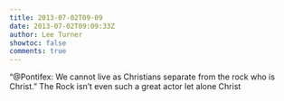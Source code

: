 ```yaml
---
title: 2013-07-02T09-09
date: 2013-07-02T09:09:33Z
author: Lee Turner
showtoc: false
comments: true
---
```


“@Pontifex: We cannot live as Christians separate from the rock who is Christ.” The Rock isn’t even such a great actor let alone Christ

